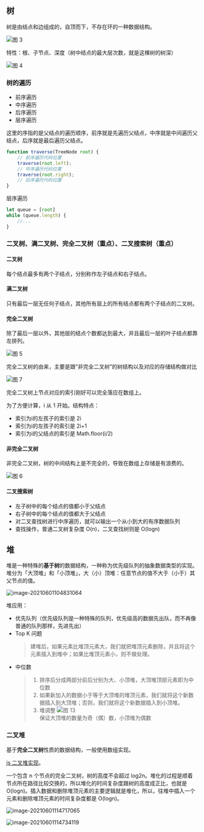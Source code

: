 ## 树

树是由结点和边组成的，自顶而下，不存在环的一种数据结构。

![图 3](./images/45d2a8a38a4a2e6a46553bdce2004d75f1d5ca4ce8ec1a4197243096be75dd04.png)  

特性：根、子节点、深度（树中结点的最大层次数，就是这棵树的树深）

![图 4](./images/d0428ba3187446a9c66567768e1697e8ff0272905f82d48fbfd850f652539670.png)

### 树的遍历

- 前序遍历
- 中序遍历
- 后序遍历
- 层序遍历

这里的序指的是父结点的遍历顺序，前序就是先遍历父结点，中序就是中间遍历父结点，后序就是最后遍历父结点。

```js
function traverse(TreeNode root) {
    // 前序遍历代码位置
    traverse(root.left);
    // 中序遍历代码位置
    traverse(root.right);
    // 后序遍历代码位置
}
```

层序遍历

```js
let queue = [root]
while (queue.length) {
    //...
}
```

### 二叉树、满二叉树、完全二叉树（重点）、二叉搜索树（重点）

#### 二叉树

每个结点最多有两个子结点，分别称作左子结点和右子结点。

#### 满二叉树

只有最后一层无任何子结点，其他所有层上的所有结点都有两个子结点的二叉树。

#### 完全二叉树

除了最后一层以外，其他层的结点个数都达到最大，并且最后一层的叶子结点都靠左排列。

![图 5](./images/263550a15f5d18704dc83528bf8b04c497e3103816cd9a34b6ecd82e5f65236a.png)  

完全二叉树的由来，主要是跟“非完全二叉树”的树结构以及对应的存储结构做对比

![图 7](./images/98d7760955d43b3c5e4fc452ce4c6f992399288a7d24f14bed254f04b54e23ca.png)  

完全二叉树上节点对应的索引刚好可以完全落应在数组上。

为了方便计算，i 从 1 开始。结构特点：

- 索引为i的左孩子的索引是 2i
- 索引为i的左孩子的索引是 2i+1
- 索引为i的父结点的索引是 Math.floor(i/2)

#### 非完全二叉树

非完全二叉树，树的中间结构上是不完全的，导致在数组上存储是有浪费的。

![图 6](./images/e3eec1c063c23dc4da6ea04e18cc8fd73c50e61b3a91873e555f9f90692bbe98.png)  

#### 二叉搜索树

- 左子树中的每个结点的值都小于父结点
- 右子树中的每个结点的值都大于父结点
- 对二叉查找树进行中序遍历，就可以输出一个从小到大的有序数据队列
- 查找操作，普通二叉树复杂度 O(n)，二叉查找树则是 O(logn)

## 堆

堆是一种特殊的**基于树**的数据结构，一种称为优先级队列的抽象数据类型的实现。  
堆分为「大顶堆」和「小顶堆」，大（小）顶堆：任意节点的值不大于（小于）其父节点的值。

![image-20210601104831064](./images/image-20210601104831064.png)

堆应用：
- 优先队列（优先级队列是一种特殊的队列，优先级高的数据先出队，而不再像普通的队列那样，先进先出）
- Top K 问题
  > 建堆后，如果元素比堆顶元素大，我们就把堆顶元素删除，并且将这个元素插入到堆中；如果比堆顶元素小，则不做处理。
- 中位数
  > 1. 排序后分成两部分前后分别为大、小顶堆，大顶堆顶部元素即为中位数
  > 2. 如果新加入的数据小于等于大顶堆的堆顶元素，我们就将这个新数据插入到大顶堆；否则，我们就将这个新数据插入到小顶堆。
  > 3. 堆调整  ![图 13](images/fa81f7ec7b77072e46708bcca91b561d0ff10c873861d314c961f114ed1e7e64.png)  
  > 保证大顶堆的数量为奇（偶）数，小顶堆为偶数

### 二叉堆

基于**完全二叉树**性质的数据结构，一般使用数组实现。 

[js 二叉堆实现](./数据结构实现/binaryHeap.js)。

一个包含 n 个节点的完全二叉树，树的高度不会超过 log2​n。堆化的过程是顺着节点所在路径比较交换的，所以堆化的时间复杂度跟树的高度成正比，也就是 O(logn)。插入数据和删除堆顶元素的主要逻辑就是堆化，所以，往堆中插入一个元素和删除堆顶元素的时间复杂度都是 O(logn)。

![image-20210601114717065](./images/image-20210601114717065.png)	

![image-20210601114734119](./images/image-20210601114734119.png)		 		 	
